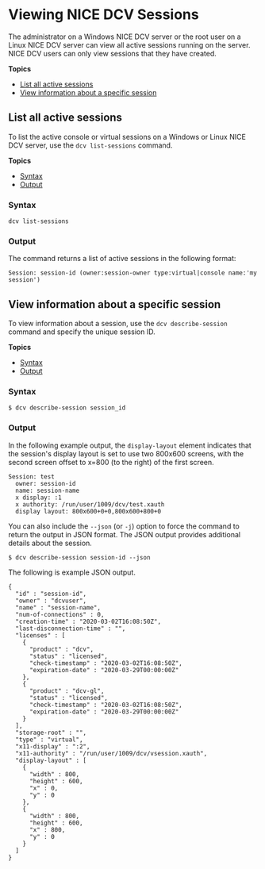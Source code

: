 # Viewing NICE DCV Sessions<a name="managing-sessions-lifecycle-view"></a>

The administrator on a Windows NICE DCV server or the root user on a Linux NICE DCV server can view all active sessions running on the server\. NICE DCV users can only view sessions that they have created\.



**Topics**
+ [List all active sessions](#list-all)
+ [View information about a specific session](#view-specific)

## List all active sessions<a name="list-all"></a>

To list the active console or virtual sessions on a Windows or Linux NICE DCV server, use the `dcv list-sessions` command\.

**Topics**
+ [Syntax](#syntax)
+ [Output](#output)

### Syntax<a name="syntax"></a>

```
dcv list-sessions
```

### Output<a name="output"></a>

The command returns a list of active sessions in the following format:

```
Session: session-id (owner:session-owner type:virtual|console name:'my session')
```

## View information about a specific session<a name="view-specific"></a>

To view information about a session, use the `dcv describe-session` command and specify the unique session ID\.

**Topics**
+ [Syntax](#syntax)
+ [Output](#output)

### Syntax<a name="syntax"></a>

```
$ dcv describe-session session_id
```

### Output<a name="output"></a>

In the following example output, the `display-layout` element indicates that the session's display layout is set to use two 800x600 screens, with the second screen offset to x=800 \(to the right\) of the first screen\.

```
Session: test
  owner: session-id
  name: session-name
  x display: :1
  x authority: /run/user/1009/dcv/test.xauth
  display layout: 800x600+0+0,800x600+800+0
```

You can also include the `--json` \(or `-j`\) option to force the command to return the output in JSON format\. The JSON output provides additional details about the session\. 

```
$ dcv describe-session session-id --json
```

The following is example JSON output\.

```
{
  "id" : "session-id",
  "owner" : "dcvuser",
  "name" : "session-name",
  "num-of-connections" : 0,
  "creation-time" : "2020-03-02T16:08:50Z",
  "last-disconnection-time" : "",
  "licenses" : [
    {
      "product" : "dcv",
      "status" : "licensed",
      "check-timestamp" : "2020-03-02T16:08:50Z",
      "expiration-date" : "2020-03-29T00:00:00Z"
    },
    {
      "product" : "dcv-gl",
      "status" : "licensed",
      "check-timestamp" : "2020-03-02T16:08:50Z",
      "expiration-date" : "2020-03-29T00:00:00Z"
    }
  ],
  "storage-root" : "",
  "type" : "virtual",
  "x11-display" : ":2",
  "x11-authority" : "/run/user/1009/dcv/vsession.xauth",
  "display-layout" : [
    {
      "width" : 800,
      "height" : 600,
      "x" : 0,
      "y" : 0
    },
    {
      "width" : 800,
      "height" : 600,
      "x" : 800,
      "y" : 0
    }
  ]
}
```